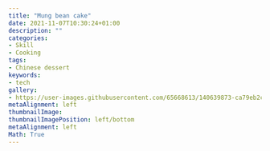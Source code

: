 ```yaml
---
title: "Mung bean cake"
date: 2021-11-07T10:30:24+01:00
description: ""
categories:
- Skill
- Cooking
tags:
- Chinese dessert
keywords:
- tech
gallery:
- https://user-images.githubusercontent.com/65668613/140639873-ca79eb2c-28d6-4fe0-8e06-5a7de006c109.jpg
metaAlignment: left
thumbnailImage:
thumbnailImagePosition: left/bottom
metaAlignment: left
Math: True
---
```

